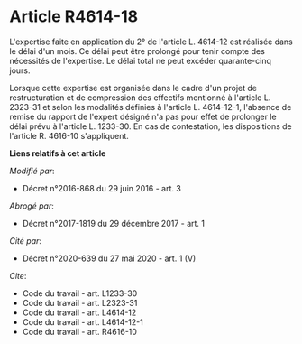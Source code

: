 # Article R4614-18

L'expertise faite en application du 2° de l'article L. 4614-12 est réalisée dans le délai d'un mois. Ce délai peut être
prolongé pour tenir compte des nécessités de l'expertise. Le délai total ne peut excéder quarante-cinq jours. 

Lorsque cette expertise est organisée dans le cadre d'un projet de restructuration et de compression des effectifs mentionné
à l'article L. 2323-31 et selon les modalités définies à l'article L. 4614-12-1, l'absence de remise du rapport de l'expert
désigné n'a pas pour effet de prolonger le délai prévu à l'article L. 1233-30. En cas de contestation, les dispositions de
l'article R. 4616-10 s'appliquent.

**Liens relatifs à cet article**

_Modifié par_:

  - Décret n°2016-868 du 29 juin 2016 - art. 3

_Abrogé par_:

  - Décret n°2017-1819 du 29 décembre 2017 - art. 1

_Cité par_:

  - Décret n°2020-639 du 27 mai 2020 - art. 1 (V)

_Cite_:

  - Code du travail - art. L1233-30
  - Code du travail - art. L2323-31
  - Code du travail - art. L4614-12
  - Code du travail - art. L4614-12-1
  - Code du travail - art. R4616-10
